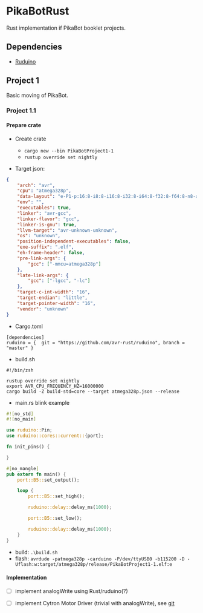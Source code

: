 # PikaBotRust

Rust implementation if PikaBot booklet projects.

## Dependencies

- [Ruduino](https://github.com/avr-rust/ruduino)

## Project 1

Basic moving of PikaBot.

### Project 1.1

#### Prepare crate

- Create crate
	- `cargo new --bin PikaBotProject1-1`
	- `rustup override set nightly`

- Target json: 
``` json
{
    "arch": "avr",
    "cpu": "atmega328p",
    "data-layout": "e-P1-p:16:8-i8:8-i16:8-i32:8-i64:8-f32:8-f64:8-n8-a:8",
    "env": "",
    "executables": true,
    "linker": "avr-gcc",
    "linker-flavor": "gcc",
    "linker-is-gnu": true,
    "llvm-target": "avr-unknown-unknown",
    "os": "unknown",
    "position-independent-executables": false,
    "exe-suffix": ".elf",
    "eh-frame-header": false,
    "pre-link-args": {
        "gcc": ["-mmcu=atmega328p"]
    },
    "late-link-args": {
        "gcc": ["-lgcc", "-lc"]
    },
    "target-c-int-width": "16",
    "target-endian": "little",
    "target-pointer-width": "16",
    "vendor": "unknown"
}
```

- Cargo.toml
``` shell
[dependencies]
ruduino = {  git = "https://github.com/avr-rust/ruduino", branch = "master" }
```

- build.sh
``` shell
#!/bin/zsh

rustup override set nightly
export AVR_CPU_FREQUENCY_HZ=16000000
cargo build -Z build-std=core --target atmega328p.json --release
```

- main.rs blink example
``` rust
#![no_std]
#![no_main]

use ruduino::Pin;
use ruduino::cores::current::{port};

fn init_pins() {

}

#[no_mangle]
pub extern fn main() {
    port::B5::set_output();

    loop {
        port::B5::set_high();

        ruduino::delay::delay_ms(1000);

        port::B5::set_low();

        ruduino::delay::delay_ms(1000);
    }
}
```

- build: `.\build.sh`
- flash: `avrdude -patmega328p -carduino -P/dev/ttyUSB0 -b115200 -D -Uflash:w:target/atmega328p/release/PikaBotProject1-1.elf:e`


####  Implementation

- [ ] implement analogWrite using Rust/ruduino(?)
- [ ] implement Cytron Motor Driver (trivial with analogWrite), see [git](https://github.com/CytronTechnologies/CytronMotorDriver/blob/master/CytronMotorDriver.cpp)


